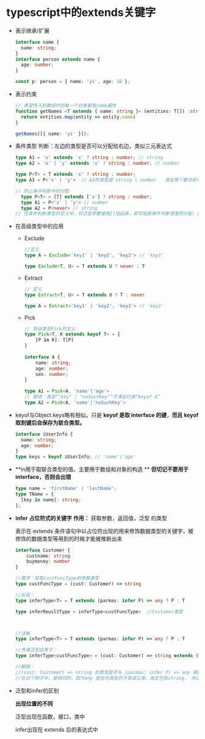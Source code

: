 # typescript中的extends关键字

+ 表示继承/扩展

  ```typescript
  interface name {
    name: string;
  }
  interface person extends name {
    age: number;
  }
  
  const p: person = { name: 'yi', age: 18 };
  ```

+ 表示约束

  ```typescript
  // 希望传入的数组中的每一个对象都有name属性
  function getNames <T extends { name: string }> (entities: T[]) :string[] {
    return entities.map(entity => entity.name)
  }
  
  getNames([{ name: 'yi' }]);
  ```

+ 条件类型     判断：左边的类型是否可以分配给右边，类似三元表达式

  ```typescript
  type A1 = 'x' extends 'x' ? string : number; // string
  type A2 = 'x' | 'y' extends 'x' ? string : number; // number
  
  type P<T> = T extends 'x' ? string : number;
  type A3 = P<'x' | 'y'>  // A3的类型是 string | number   满足两个要点即可适用分配律：第一，参数是泛型类型，第二，代入参数的是联合类型
  
  // 防止条件判断中的分配
    type P<T> = [T] extends ['x'] ? string : number;
    type A1 = P<'x' | 'y'> // number
    type A2 = P<never> // string
  // 在条件判断类型的定义中，将泛型参数使用[]括起来，即可阻断条件判断类型的分配，此时，传入参数T的类型将被当做一个整体，不再分配。
  ```

  

+ 在高级类型中的应用

  + Exclude

    ```typescript
    //定义
    type A = Exclude<'key1' | 'key2', 'key2'> // 'key1'
    
    type Exclude<T, U> = T extends U ? never : T
    ```

  + Extract

    ```typescript
    // 定义
    type Extract<T, U> = T extends U ? T : never
    
    type A = Extract<'key1' | 'key2', 'key1'> // 'key1'
    ```

  + Pick

    ```typescript
    // 高级类型Pick的定义
    type Pick<T, K extends keyof T> = {
        [P in K]: T[P]
    }
     
    interface A {
        name: string;
        age: number;
        sex: number;
    }
     
    type A1 = Pick<A, 'name'|'age'>
    // 报错：类型“"key" | "noSuchKey"”不满足约束“keyof A”
    type A2 = Pick<A, 'name'|'noSuchKey'>
    ```

    

+ keyof与Object.keys略有相似，只是 **keyof 是取 interface 的键**，**而且 keyof 取到键后会保存为联合类型。**

  ```typescript
  interface iUserInfo {
    name: string;
    age: number;
  }
  type keys = keyof iUserInfo; // 'name'|'age' 
  ```

+ **in用于取联合类型的值。主要用于数组和对象的构造 ** **但切记不要用于 interface，否则会出错**

  ```typescript
  type name = 'firstName' | 'lastName';
  type TName = {
    [key in name]: string;
  };
  ```

+ **infer**  **占位符式的关键字**  **作用：** 获取参数，返回值，泛型 的类型

  表示在 extends 条件语句中以占位符出现的用来修饰数据类型的关键字，被修饰的数据类型等用到的时候才能被推断出来

  ```typescript
  interface Customer {
      custname: string
      buymoney: number
  }
  
  //需求：获取custFuncType的参数类型
  type custFuncType = (cust: Customer) => string
  
  //实现：
  type inferType<T> = T extends (parmas: infer P) => any ? P : T
  
  type inferReusltType = inferType<custFuncType>  //Customer类型
  
  
  
  //详解
  type inferType<T> = T extends (parmas: infer P) => any ? P : T
  
  //传递泛型后等于：
  type inferType<custFuncType> = (cust: Customer) => string extends (parmas: infer P) => any ? P : (cust: Customer) => string
  
  //解释：
  //(cust: Customer) => string 的类型是否与 (parmas: infer P) => any 相同， 如果相同，返回P（这个P已经变成了Customer，这就是infer的作用，作   为占位符使用）， 如果不同返回原来的表达式
  //在这个例子中，是相同的，因为any 是任何类型的子类或父类，肯定包括string， 所以返回P，也就是Customer
  
  ```

  

+ 泛型和infer的区别

  **出现位置的不同**

  泛型出现在函数，接口，类中

  infer出现在 extends 后的表达式中

